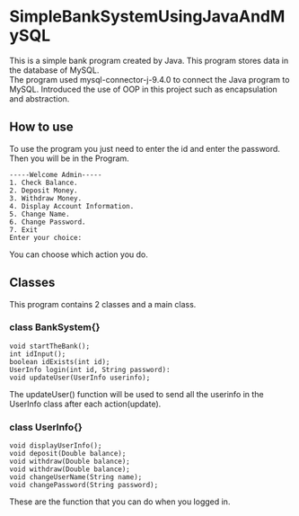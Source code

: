 # SimpleBankSystemUsingJavaAndMySQL
This is a simple bank program created by Java. This program stores data in the database of MySQL. <br>
The program used mysql-connector-j-9.4.0 to connect the Java program to MySQL.
Introduced the use of OOP in this project such as encapsulation and abstraction.

## How to use
To use the program you just need to enter the id and enter the password.<br>
Then you will be in the Program.

 ```
-----Welcome Admin-----
1. Check Balance.
2. Deposit Money.
3. Withdraw Money.
4. Display Account Information.
5. Change Name.
6. Change Password.
7. Exit
Enter your choice: 
```
You can choose which action you do.

## Classes 
This program contains 2 classes and a main class.<br>

### class BankSystem{}
```
void startTheBank();
int idInput();
boolean idExists(int id);
UserInfo login(int id, String password):
void updateUser(UserInfo userinfo);
```
The updateUser() function will be used to send all the userinfo in the UserInfo class after each action(update).

### class UserInfo{}
```
void displayUserInfo();
void deposit(Double balance);
void withdraw(Double balance);
void withdraw(Double balance);
void changeUserName(String name);
void changePassword(String password);
```
These are the function that you can do when you logged in.


